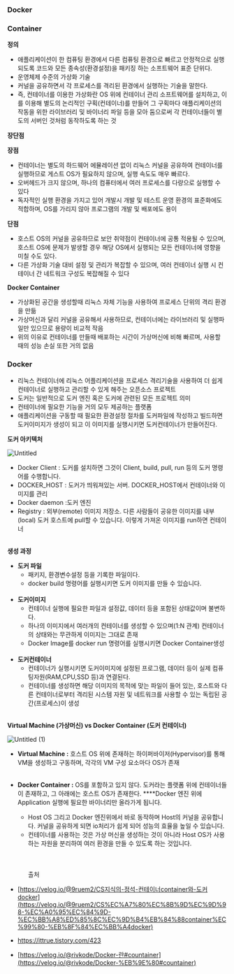 ### Docker

### Container

**정의**

- 애플리케이션이 한 컴퓨팅 환경에서 다른 컴퓨팅 환경으로 빠르고 안정적으로 실행되도록 코드와 모든 종속성(환경설정)을 패키징 하는 소프트웨어 표준 단위다.
- 운영체제 수준의 가상화 기술
- 커널을 공유하면서 각 프로세스를 격리된 환경에서 실행하는 기술을 말한다.
- 즉, 컨테이너를 이용한 가상화란 OS 위에 컨테이너 관리 소프트웨어를 설치하고, 이를 이용해 별도의 논리적인 구획(컨테이너)를 만들어 그 구획마다 애플리케이션의 작동을 위한 라이브러리 및 바이너리 파일 등을 모아 둠으로써 각 컨테이너들이 별도의 서버인 것처럼 동작하도록 하는 것

**장단점**

**장점**

- 컨테이너는 별도의 하드웨어 에뮬레이션 없이 리눅스 커널을 공유하여 컨테이너를 실행하므로 게스트 OS가 필요하지 않으며, 실행 속도도 매우 빠르다.
- 오버헤드가 크지 않으며, 하나의 컴퓨터에서 여러 프로세스를 다량으로 실행할 수 있다
- 독자적인 실행 환경을 가지고 있어 개발시 개발 및 테스트 운영 환경의 표준화에도 적합하며, OS를 가리지 않아 프로그램의 개발 및 배포에도 용이

**단점**

- 호스트 OS의 커널을 공유하므로 보안 취약점이 컨테이너에 공통 적용될 수 있으며, 호스트 OS에 문제가 발생할 경우 해당 OS에서 실행되는 모든 컨테이너에 영향을 미칠 수도 있다.
- 다른 가상화 기술 대비 설정 및 관리가 복잡할 수 있으며, 여러 컨테이너 실행 시 컨테이너 간 네트워크 구성도 복잡해질 수 있다

**Docker Container**

- 가상화된 공간을 생성할때 리눅스 자체 기능을 사용하여 프로세스 단위의 격리 환경을 만듦
- 가상머신과 달리 커널을 공유해서 사용하므로, 컨테이너에는 라이브러리 및 실행파일만 있으므로 용량이 비교적 작음
- 위의 이유로 컨테이너를 만들때 배포하는 시간이 가상머신에 비해 빠르며, 사용할 때의 성능 손실 또한 거의 없음

### **Docker**



- 리눅스 컨테이너에 리눅스 어플리케이션을 프로세스 격리기술을 사용하여 더 쉽게 컨테이너로 실행하고 관리할 수 있게 해주는 오픈소스 프로젝트
- 도커는 일반적으로 도커 엔진 혹은 도커에 관련된 모든 프로젝트 의미
- 컨테이너에 필요한 기능을 거의 모두 제공하는 플랫폼
- 애플리케이션을 구동할 때 필요한 환경설정 절차를 도커파일에 작성하고 빌드하면 도커이미지가 생성이 되고 이 이미지를 실행시키면 도커컨테이너가 만들어진다.

**도커 아키텍처**

![Untitled](https://github.com/5dotseven/cs-basic-study/assets/118906074/c141c30d-9fc5-4eb0-8cb6-a5e373a83b69)

- Docker Client : 도커를 설치하면 그것이 Client,  build, pull, run 등의 도커 명령어를 수행합니다.
- DOCKER_HOST : 도커가 띄워져있는 서버. DOCKER_HOST에서 컨테이너와 이미지를 관리
- Docker daemon :도커 엔진
- Registry : 외부(remote) 이미지 저장소. 다른 사람들이 공유한 이미지를 내부(local) 도커 호스트에 pull할 수 있습니다. 이렇게 가져온 이미지를 run하면 컨테이너<br></br>

**생성 과정**

- **도커 파일**
    - 패키지, 환경변수설정 등을 기록한 파일이다.
    - docker build 명령어를 실행시키면 도커 이미지를 만들 수 있습니다.<br></br>
- **도커이미지**
    - 컨테이너 실행에 필요한 파일과 설정값, 데이터 등을 포함된 상태값이며 불변하다.
    - 하나의 이미지에서 여러개의 컨테이너를 생성할 수 있으며(1:N 관계) 컨테이너의 상태와는 무관하게 이미지는 그대로 존재
    - Docker Image를 docker run 명령어를 실행시키면 Docker Container생성<br></br>
- **도커컨테이너**
    - 컨테이너가 실행시키면 도커이미지에 설정된 프로그램, 데이터 등이 실제 컴퓨팅자원(RAM,CPU,SSD 등)과 연결된다.
    - 컨테이너를 생성하면 해당 이미지의 목적에 맞는 파일이 들어 있는, 호스트와 다른 컨테이너로부터 격리된 시스템 자원 및 네트워크를 사용할 수 있는 독립된 공간(프로세스)이 생성<br></br>

**Virtual Machine (가상머신) vs Docker Container (도커 컨테이너)**

![Untitled (1)](https://github.com/5dotseven/cs-basic-study/assets/118906074/baf78ceb-ea46-4cd0-86a0-a369c5aa78d1)

- **Virtual Machine :** 호스트 OS 위에 존재하는 하이퍼바이저(Hypervisor)를 통해 VM을 생성하고 구동하며, 각각의 VM 구성 요소마다 OS가 존재<br></br>
- **Docker Container :**  OS를 포함하고 있지 않다. 도커라는 플랫폼 위에 컨테이너들이 존재하고, 그 아래에는 호스트 OS가 존재한다. ****Docker 엔진 위에 Application 실행에 필요한 바이너리만 올라가게 됩니다.
    - Host OS 그리고 Docker 엔진위에서 바로 동작하며 Host의 커널을 공유합니다. 커널을 공유하게 되면 io처리가 쉽게 되어 성능의 효율을 높일 수 있습니다.
    - 컨테이너를 사용하는 것은 가상 머신을 생성하는 것이 아니라 Host OS가 사용하는 자원을 분리하여 여러 환경을 만들 수 있도록 하는 것입니다.
<br></br><br></br>
출처

- [https://velog.io/@9ruem2/CS지식의-정석-컨테이너container와-도커docker](https://velog.io/@9ruem2/CS%EC%A7%80%EC%8B%9D%EC%9D%98-%EC%A0%95%EC%84%9D-%EC%BB%A8%ED%85%8C%EC%9D%B4%EB%84%88container%EC%99%80-%EB%8F%84%EC%BB%A4docker)
- https://ittrue.tistory.com/423
- [https://velog.io/@rivkode/Docker-란#countainer](https://velog.io/@rivkode/Docker-%EB%9E%80#countainer)